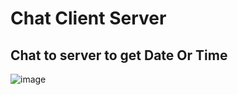 # Chat Client Server

## Chat to server to get Date Or Time 

![image](https://github.com/ZeinabAbdien00/iti-tasks/assets/105871085/95544b52-cd68-499a-9532-dc0a85aa9d51)

